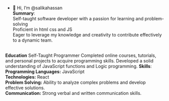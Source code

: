 - 👋 Hi, I’m @salikahassan<br/>
<b>Summary</b>:<br/>
Self-taught software developer with a passion for learning and problem-solving<br/> Proficient in html css and JS<br/> Eager to leverage my knowledge and creativity to contribute effectively to a dynamic team.<br/><br/>

<b>Education</b>
Self-Taught Programmer
Completed online courses, tutorials, and personal projects to acquire programming skills.
Developed a solid understanding of JavaScript functions and Logic programming.
<b>Skills</b>:<br/>
<b>Programming Languages:</b>  JavaScript<br/>
<b>Technologies:</b>  React<br/>
<b>Problem Solving:</b> Ability to analyze complex problems and develop effective solutions.<br/>
<b>Communication:</b> Strong verbal and written communication skills.<br/>


